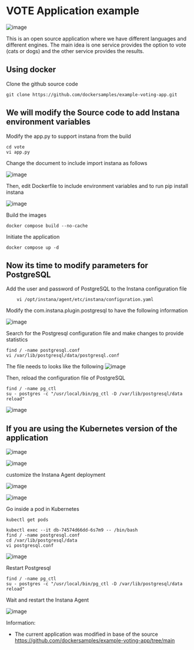 VOTE Application example
=

![image](https://github.com/user-attachments/assets/f6b6c1e7-3344-4ac0-9d2c-afcd8670ef90)

This is an open source application where we have different languages and different engines.
The main idea is one service provides the option to vote (cats or dogs) and the other service provides the results.


Using docker
-

Clone the github source code

    git clone https://github.com/dockersamples/example-voting-app.git

We will modify the Source code to add Instana environment variables
-

Modify the app.py to support instana from the build

    cd vote
    vi app.py

Change the document to include import instana as follows

 ![image](https://github.com/user-attachments/assets/c8b83a1e-99d5-4dd1-aea0-bf581081464f)
   
Then, edit Dockerfile to include environment variables and to run pip install instana

![image](https://github.com/user-attachments/assets/e54ba21e-0d5a-4127-81b6-e9434138309f)


Build the images

    docker compose build --no-cache

Initiate the application

    docker compose up -d
    

Now its time to modify parameters for PostgreSQL
-

Add the user and password of PostgreSQL to the Instana configuration file

        vi /opt/instana/agent/etc/instana/configuration.yaml

Modify the com.instana.plugin.postgresql to have the following information

![image](https://github.com/user-attachments/assets/2e860495-4f0d-43e1-a0e5-c6a8b1863202)

Search for the Postgresql configuration file and make changes to provide statistics

    find / -name postgresql.conf
    vi /var/lib/postgresql/data/postgresql.conf

The file needs to looks like the following
![image](https://github.com/user-attachments/assets/ed0da821-1576-43ba-bd1f-a4c452327d45)

Then, reload the configuration file of PostgreSQL

    find / -name pg_ctl
    su - postgres -c "/usr/local/bin/pg_ctl -D /var/lib/postgresql/data reload"

![image](https://github.com/user-attachments/assets/fa0ae756-cdcd-49da-af4b-efd07861caa8)



If you are using the Kubernetes version of the application
-


![image](https://github.com/user-attachments/assets/7f9ce5f2-d7e0-465b-860b-c78ad9453b8c)



![image](https://github.com/user-attachments/assets/b362fcf8-f431-42ae-b8b9-fe47eb5a232b)

customize the Instana Agent deployment

![image](https://github.com/user-attachments/assets/49814c57-bf3b-47bd-81ae-7c87418b588c)



![image](https://github.com/user-attachments/assets/147bc478-3576-41c4-bced-de71b0b010f8)

Go inside a pod in Kubernetes

    kubectl get pods

    kubectl exec --it db-74574d66dd-6s7m9 -- /bin/bash
    find / -name postgresql.conf
    cd /var/lib/postgresql/data
    vi postgresql.conf

![image](https://github.com/user-attachments/assets/72ce456e-9d77-44ad-b031-fbd0d84b9443)

Restart Postgresql

    find / -name pg_ctl
    su - postgres -c "/usr/local/bin/pg_ctl -D /var/lib/postgresql/data reload"

Wait and restart the Instana Agent

![image](https://github.com/user-attachments/assets/9fa6db36-7457-421d-a220-dcd1846602f1)

    

Information:

- The current application was modified in base of the source https://github.com/dockersamples/example-voting-app/tree/main 
